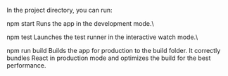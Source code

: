 In the project directory, you can run:

npm start
Runs the app in the development mode.\

npm test
Launches the test runner in the interactive watch mode.\

npm run build
Builds the app for production to the build folder.
It correctly bundles React in production mode and optimizes the build for the best performance.

